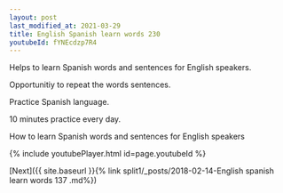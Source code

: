 ```yaml
---
layout: post
last_modified_at: 2021-03-29
title: English Spanish learn words 230 
youtubeId: fYNEcdzp7R4
---
```

 
 
Helps to learn Spanish words and sentences for English speakers.

Opportunitiy to repeat the words sentences. 

Practice Spanish language. 
 
10 minutes practice every day. 
 
How to learn Spanish words and sentences for English speakers 
 
{% include youtubePlayer.html id=page.youtubeId %}
 
 
[Next]({{ site.baseurl }}{% link  split1/_posts/2018-02-14-English spanish learn words 137 .md%})
 
